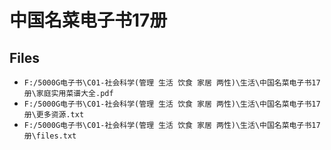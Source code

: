 # 中国名菜电子书17册

## Files

- `F:/5000G电子书\C01-社会科学(管理 生活 饮食 家居 两性)\生活\中国名菜电子书17册\家庭实用菜谱大全.pdf`
- `F:/5000G电子书\C01-社会科学(管理 生活 饮食 家居 两性)\生活\中国名菜电子书17册\更多资源.txt`
- `F:/5000G电子书\C01-社会科学(管理 生活 饮食 家居 两性)\生活\中国名菜电子书17册\files.txt`

